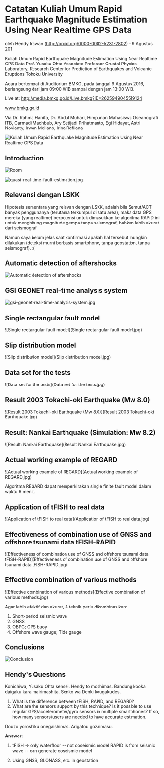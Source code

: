 
# Catatan Kuliah Umum Rapid Earthquake Magnitude Estimation Using Near Realtime GPS Data

oleh Hendy Irawan (http://orcid.org/0000-0002-5231-2802) - 9 Agustus 201

Kuliah Umum Rapid Earthquake Magnitude Estimation Using Near Realtime GPS Data Prof. Yusaku Ohta Associate Professor Crustal Physics Laboratory, Research Center for Prediction of Earthquakes and Volcanic Eruptions Tohoku University

Acara bertempat di Auditorium BMKG, pada tanggal 9 Agustus 2016, berlangsung dari jam 09:00 WIB sampai dengan jam 13:00 WIB. 

Live at:
http://media.bmkg.go.id/Live.bmkg?ID=2625949045519124
 
www.bmkg.go.id

Via Dr. Rahma Hanifa, Dr. Abdul Muhari, Himpunan Mahasiswa Oseanografi ITB, Carmadi Machbub, Ary Setijadi Prihatmanto, Egi Hidayat, Astri Novianty, Irwan Meilano, Irina Rafliana

![Kuliah Umum Rapid Earthquake Magnitude Estimation Using Near Realtime GPS Data](Kuliah-Umum-Yusaku-Ohta-9Ags2016.jpg)

## Introduction

![Room](room.jpg)

![quasi-real-time-fault-estimation.jpg](quasi-real-time-fault-estimation.jpg)

## Relevansi dengan LSKK

Hipotesis sementara yang relevan dengan LSKK, adalah bila Semut/ACT banyak penggunanya (terutama terkumpul di satu area), maka data GPS mereka (yang realtime) berpotensi untuk dimasukkan ke algoritma RAPiD ini untuk menghitung magnitude gempa tanpa seismograf, bahkan lebih akurat dari seismograf

Namun saya belum jelas saat konfirmasi apakah hal tersebut mungkin dilakukan (deteksi murni berbasis smartphone, tanpa geostation, tanpa seismograf). :(

## Automatic detection of aftershocks

![Automatic detection of aftershocks](automatic-detection-of-aftershocks.jpg)

## GSI GEONET real-time analysis system

![gsi-geonet-real-time-analysis-system.jpg](gsi-geonet-real-time-analysis-system.jpg)

## Single rectangular fault model

![Single rectangular fault model](Single rectangular fault model.jpg)

## Slip distribution model

![Slip distribution model](Slip distribution model.jpg)

## Data set for the tests

![Data set for the tests](Data set for the tests.jpg)

## Result 2003 Tokachi-oki Earthquake (Mw 8.0)

![Result 2003 Tokachi-oki Earthquake (Mw 8.0)](Result 2003 Tokachi-oki Earthquake.jpg)

## Result: Nankai Earthquake (Simulation: Mw 8.2)

![Result: Nankai Earthquake](Result Nankai Earthquake.jpg)

## Actual working example of REGARD

![Actual working example of REGARD](Actual working example of REGARD.jpg)

Algoritma REGARD dapat memperkirakan single finite fault model dalam waktu 6 menit.

## Application of tFISH to real data

![Application of tFISH to real data](Application of tFISH to real data.jpg)

## Effectiveness of combination use of GNSS and offshore tsunami data tFISH-RAPID

![Effectiveness of combination use of GNSS and offshore tsunami data tFISH-RAPID](Effectiveness of combination use of GNSS and offshore tsunami data tFISH-RAPID.jpg)

## Effective combination of various methods

![Effective combination of various methods](Effective combination of various methods.jpg)

Agar lebih efektif dan akurat, 4 teknik perlu dikombinasikan:
1. Short-period seismic wave
2. GNSS
3. OBPG; GPS buoy
4. Offshore wave gauge; Tide gauge

## Conclusions

![Conclusion](conclusion.jpg)

## Hendy's Questions

Konichiwa, Yusaku Ohta sensei.
Hendy to moshimas.
Bandung kooka daigaku kara mairimashita.
Senko wa Denki kougakudes.

1. What is the difference between tFISH, RAPID, and REGARD?
2. What are the sensors support by this technique? Is it possible to use regular GPS/accelerometer/gyro sensors in multiple smartphones? If so, how many sensors/users are needed to have accurate estimation.

Douzo yoroshiku onegaishimas.
Arigatou gozaimasu.

**Answer:**

1. tFISH -> only waterfloor -- not coseismic model
   RAPID is from seismic wave -- can generate coseismic model

2. Using GNSS, GLONASS, etc. in geostation


